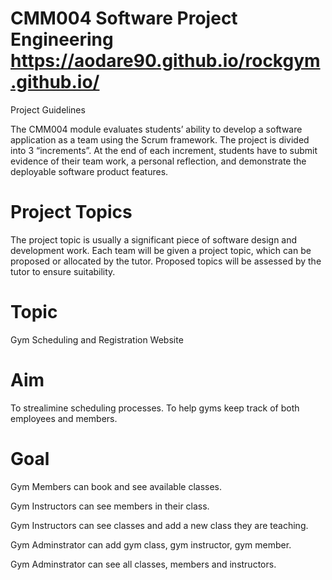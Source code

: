 # CMM004 Software Project Engineering   https://aodare90.github.io/rockgym.github.io/

Project Guidelines

The CMM004 module evaluates students’ ability to develop a software application as a team
using the Scrum framework. The project is divided into 3 “increments”. At the end of each
increment, students have to submit evidence of their team work, a personal reflection, and
demonstrate the deployable software product features.

# Project Topics
The project topic is usually a significant piece of software design and development work.
Each team will be given a project topic, which can be proposed or allocated by the tutor.
Proposed topics will be assessed by the tutor to ensure suitability.

# Topic
Gym Scheduling and Registration Website

# Aim
To strealimine scheduling processes. To help gyms keep track of both employees and members.  

# Goal
Gym Members can book and see available classes.

Gym Instructors can see members in their class.

Gym Instructors can see classes and add a new class they are teaching.

Gym Adminstrator can add gym class, gym instructor, gym member.

Gym Adminstrator can see all classes, members and instructors.

